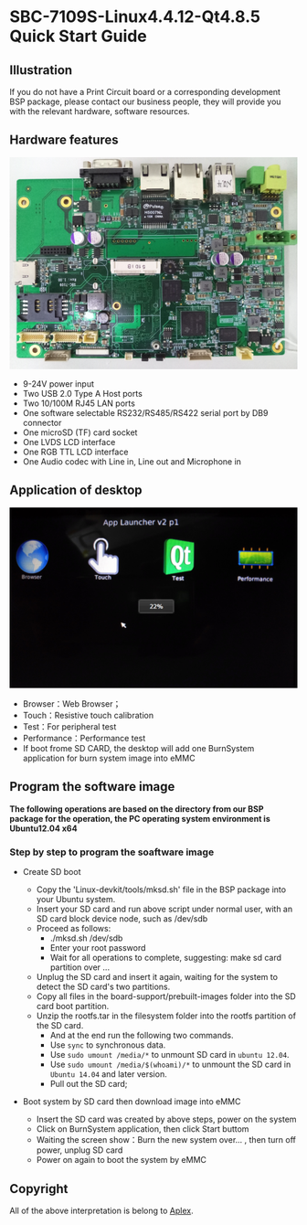# SBC-7109S-Linux4.4.12-Qt4.8.5 Quick Start Guide

## Illustration

If you do not have a Print Circuit board or a corresponding development BSP package, please contact our business people, they will provide you with the relevant hardware, software resources.

## Hardware features

![SBC-7109SBoard.png](img/SBC-7109SBoard.png)

* 9-24V power input
* Two USB 2.0 Type A Host ports
* Two 10/100M RJ45 LAN ports
* One software selectable RS232/RS485/RS422 serial port by DB9 connector
* One microSD (TF) card socket
* One LVDS LCD interface
* One RGB TTL LCD interface
* One Audio codec with Line in, Line out and Microphone in

## Application of desktop

![SBC-7109SBoardDesktop.png](img/SBC-7109SBoardDesktop.png)

* Browser：Web Browser；
* Touch：Resistive touch calibration
* Test：For peripheral test
* Performance：Performance test
* If boot frome SD CARD, the desktop will add one BurnSystem application for burn system image into eMMC

## Program the software image

**The following operations are based on the directory from our BSP package for the operation, the PC operating system environment is Ubuntu12.04 x64**

### Step by step to program the soaftware image

* Create SD boot
  * Copy the 'Linux-devkit/tools/mksd.sh' file in the BSP package into your Ubuntu system.
  * Insert your SD card and run above script under normal user, with an SD card block device node, such as /dev/sdb
  * Proceed as follows:
    * ./mksd.sh /dev/sdb
    * Enter your root password
    * Wait for all operations to complete, suggesting: make sd card partition over ...
  * Unplug the SD card and insert it again, waiting for the system to detect the SD card's two partitions.
  * Copy all files in the board-support/prebuilt-images folder into the SD card boot partition.
  * Unzip the rootfs.tar in the filesystem folder into the rootfs partition of the SD card.
    * And at the end run the following two commands.
    * Use `sync` to synchronous data.
    * Use `sudo umount /media/*` to unmount SD card in `ubuntu 12.04`.
    * Use `sudo umount /media/$(whoami)/*` to unmount the SD card in `Ubuntu 14.04` and later version.
    * Pull out the SD card;

* Boot system by SD card then download image into eMMC
  * Insert the SD card was created by above steps, power on the system
  * Click on BurnSystem application, then click Start buttom
  * Waiting the screen show：Burn the new system over... , then turn off power, unplug SD card
  * Power on again to boot the system by eMMC


## Copyright

All of the above interpretation is belong to [Aplex](http://www.aplextec.com/cn/home.php).
